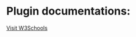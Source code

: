 <!-- TITLE: Home -->
<!-- SUBTITLE: You will find the documentations of mastercake10's plugins in this wiki. -->

# Plugin documentations:
<a href="https://www.w3schools.com">Visit W3Schools</a>